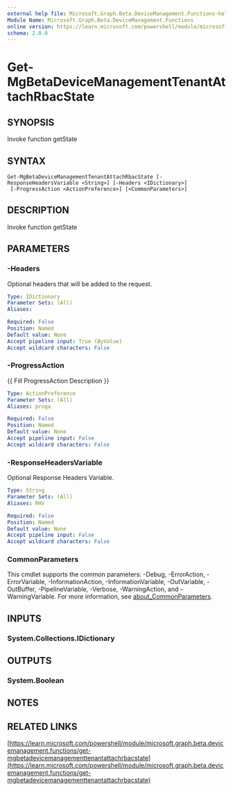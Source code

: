 ```yaml
---
external help file: Microsoft.Graph.Beta.DeviceManagement.Functions-help.xml
Module Name: Microsoft.Graph.Beta.DeviceManagement.Functions
online version: https://learn.microsoft.com/powershell/module/microsoft.graph.beta.devicemanagement.functions/get-mgbetadevicemanagementtenantattachrbacstate
schema: 2.0.0
---
```


# Get-MgBetaDeviceManagementTenantAttachRbacState

## SYNOPSIS
Invoke function getState

## SYNTAX

```
Get-MgBetaDeviceManagementTenantAttachRbacState [-ResponseHeadersVariable <String>] [-Headers <IDictionary>]
 [-ProgressAction <ActionPreference>] [<CommonParameters>]
```

## DESCRIPTION
Invoke function getState

## PARAMETERS

### -Headers
Optional headers that will be added to the request.

```yaml
Type: IDictionary
Parameter Sets: (All)
Aliases:

Required: False
Position: Named
Default value: None
Accept pipeline input: True (ByValue)
Accept wildcard characters: False
```

### -ProgressAction
{{ Fill ProgressAction Description }}

```yaml
Type: ActionPreference
Parameter Sets: (All)
Aliases: proga

Required: False
Position: Named
Default value: None
Accept pipeline input: False
Accept wildcard characters: False
```

### -ResponseHeadersVariable
Optional Response Headers Variable.

```yaml
Type: String
Parameter Sets: (All)
Aliases: RHV

Required: False
Position: Named
Default value: None
Accept pipeline input: False
Accept wildcard characters: False
```

### CommonParameters
This cmdlet supports the common parameters: -Debug, -ErrorAction, -ErrorVariable, -InformationAction, -InformationVariable, -OutVariable, -OutBuffer, -PipelineVariable, -Verbose, -WarningAction, and -WarningVariable. For more information, see [about_CommonParameters](http://go.microsoft.com/fwlink/?LinkID=113216).

## INPUTS

### System.Collections.IDictionary
## OUTPUTS

### System.Boolean
## NOTES

## RELATED LINKS

[https://learn.microsoft.com/powershell/module/microsoft.graph.beta.devicemanagement.functions/get-mgbetadevicemanagementtenantattachrbacstate](https://learn.microsoft.com/powershell/module/microsoft.graph.beta.devicemanagement.functions/get-mgbetadevicemanagementtenantattachrbacstate)
























